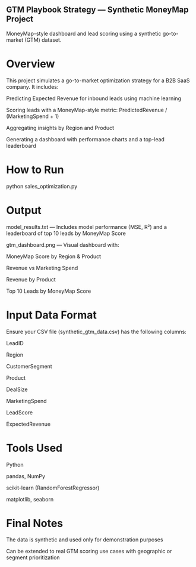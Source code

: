 ## GTM Playbook Strategy — Synthetic MoneyMap Project
MoneyMap-style dashboard and lead scoring using a synthetic go-to-market (GTM) dataset.

# Overview
This project simulates a go-to-market optimization strategy for a B2B SaaS company. It includes:

Predicting Expected Revenue for inbound leads using machine learning

Scoring leads with a MoneyMap-style metric: PredictedRevenue / (MarketingSpend + 1)

Aggregating insights by Region and Product

Generating a dashboard with performance charts and a top-lead leaderboard

# How to Run

python sales_optimization.py


# Output
model_results.txt — Includes model performance (MSE, R²) and a leaderboard of top 10 leads by MoneyMap Score

gtm_dashboard.png — Visual dashboard with:

MoneyMap Score by Region & Product

Revenue vs Marketing Spend

Revenue by Product

Top 10 Leads by MoneyMap Score

# Input Data Format
Ensure your CSV file (synthetic_gtm_data.csv) has the following columns:

LeadID

Region

CustomerSegment

Product

DealSize

MarketingSpend

LeadScore

ExpectedRevenue

# Tools Used
Python

pandas, NumPy

scikit-learn (RandomForestRegressor)

matplotlib, seaborn

# Final Notes
The data is synthetic and used only for demonstration purposes

Can be extended to real GTM scoring use cases with geographic or segment prioritization